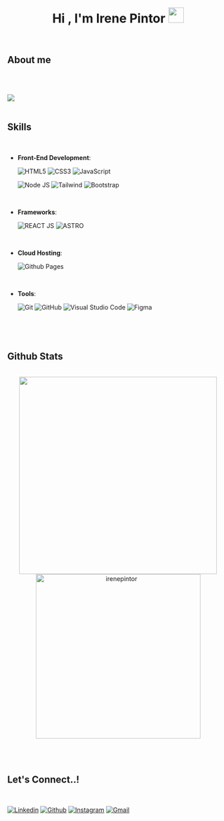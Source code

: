 <h1 align="center"><b>Hi , I'm Irene Pintor </b><img src="https://media.giphy.com/media/hvRJCLFzcasrR4ia7z/giphy.gif" width="35"></h1>
<!-- <p align="center">
  <a href="https://github.com/DenverCoder1/readme-typing-svg"><img src="https://readme-typing-svg.herokuapp.com?font=Time+New+Roman&color=blue&size=25&center=true&vCenter=true&width=600&height=100&lines=Assalamu+O+Alaikum+Warahmatullah..&hearts;++;Self-taught+Front-End+Developer,;Computer+Science+Student,;CTF+Newbie,;Active+Learner/Researcher,;Love+to+learn+new+stuffs..<3"></a>
</p> -->

<br>

## **About me**

<br>
<!--
- A passionate Self-taught Front-end developer
- Playing CTF's at spare time
- Currently learning Web Development by Self
- Personal website [link]()
- I’m currently open for an Intern or a new job opportunity, this is [my resume]()
-->

<br>

<img src="https://user-images.githubusercontent.com/73097560/115834477-dbab4500-a447-11eb-908a-139a6edaec5c.gif"><br><br>

## <b> Skills</b>
<br>   
    
- **Front-End Development**:

   ![HTML5](https://img.shields.io/badge/html5-%23E34F26.svg?style=for-the-badge&logo=html5&logoColor=white)
   ![CSS3](https://img.shields.io/badge/css3-%231572B6.svg?style=for-the-badge&logo=css3&logoColor=white)
   ![JavaScript](https://img.shields.io/badge/javascript-%23323330.svg?style=for-the-badge&logo=javascript&logoColor=%23F7DF1E)

   ![Node JS](https://img.shields.io/badge/node.js-%2343853D.svg?style=for-the-badge&logo=node-dot-js&logoColor=white)
   ![Tailwind](https://img.shields.io/badge/Tailwind_CSS-38B2AC?style=for-the-badge&logo=tailwind-css&logoColor=white)
   ![Bootstrap](https://img.shields.io/badge/Bootstrap-563D7C?style=for-the-badge&logo=bootstrap&logoColor=white)

<br>
    
- **Frameworks**:

   ![REACT JS](https://img.shields.io/badge/react-%2320232a.svg?style=for-the-badge&logo=react&logoColor=%2361DAFB")
   ![ASTRO](https://img.shields.io/badge/astro-%2320232a.svg?style=for-the-badge&logo=astro&logoColor=%2361DAFB")

<br>

- **Cloud Hosting**:

    ![Github Pages](https://img.shields.io/badge/GitHub%20Pages-%23327FC7.svg?style=for-the-badge&logo=github&logoColor=white)
    
<br>

- **Tools**:

    ![Git](https://img.shields.io/badge/git-%23F05033.svg?style=for-the-badge&logo=git&logoColor=white)
    ![GitHub](https://img.shields.io/badge/github-%23121011.svg?style=for-the-badge&logo=github&logoColor=white)
    ![Visual Studio Code](https://img.shields.io/badge/Visual%20Studio%20Code-0078d7.svg?style=for-the-badge&logo=visual-studio-code&logoColor=white)
    ![Figma](https://img.shields.io/badge/Figma-CC6699?style=for-the-badge&logo=figma&logoColor=white)

<br>

</p>

<br>

## <b> Github Stats </b>
<br>

<div align="center">

<a href="https://github.com/irenepintor/">
  <img src="https://github-readme-stats.vercel.app/api?username=irenepintor&include_all_commits=true&count_private=true&show_icons=true&line_height=20&title_color=7A7ADB&icon_color=2234AE&text_color=D3D3D3&bg_color=0,000000,130F40" width="450"/>
  <img src="https://github-readme-stats.vercel.app/api/top-langs?username=irenepintor&show_icons=true&locale=en&layout=compact&line_height=20&title_color=7A7ADB&icon_color=2234AE&text_color=D3D3D3&bg_color=0,000000,130F40" width="375"  alt="irenepintor"/>

</a>
</div>

<br>
<br>
<br>

## <b> Let's Connect..!</b>
<br>
<p align="left">
  <a href="https://www.linkedin.com/in/irene-pintor/"><img alt="Linkedin" title="Irene Pintor Linkedin" src="https://img.shields.io/badge/LinkedIn-0077B5?style=for-the-badge&logo=linkedin&logoColor=white"></a>
  <a href="https://github.com/irenepintor"><img alt="Github" title="Irene Pintor Github" src="https://img.shields.io/badge/GitHub-100000?style=for-the-badge&logo=github&logoColor=white"></a>
  <a href="https://www.instagram.com/irene.pintor/"><img alt="Instagram" title="Irene Pintor Instagram" src="https://img.shields.io/badge/Instagram-E4405F?style=for-the-badge&logo=instagram&logoColor=white"></a>
  <a href="mailto:pintor.irenefreelance@outlook.com"><img alt="Gmail" title="Irene Pintor" src="https://img.shields.io/badge/Gmail-D14836?style=for-the-badge&logo=gmail&logoColor=white"></a>
 </p>
